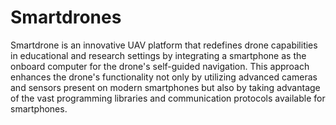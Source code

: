# Smartdrones
Smartdrone is an innovative UAV platform that redefines drone capabilities in educational and research settings by integrating a smartphone as the onboard computer for the drone's self-guided navigation. This approach enhances the drone's functionality not only by utilizing advanced cameras and sensors present on modern smartphones but also by taking advantage of the vast programming libraries and communication protocols available for smartphones. 


